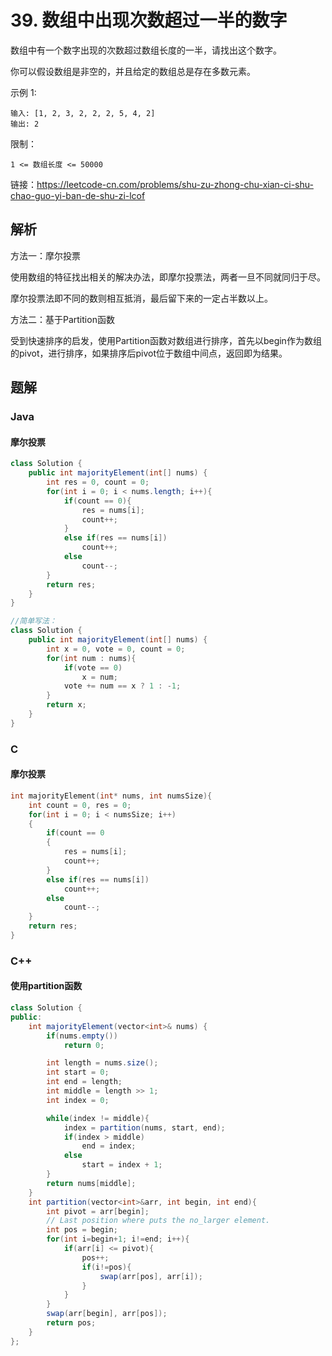 # 39. 数组中出现次数超过一半的数字 

数组中有一个数字出现的次数超过数组长度的一半，请找出这个数字。

你可以假设数组是非空的，并且给定的数组总是存在多数元素。

示例 1:

```
输入: [1, 2, 3, 2, 2, 2, 5, 4, 2]
输出: 2
```

限制：

`1 <= 数组长度 <= 50000`


链接：https://leetcode-cn.com/problems/shu-zu-zhong-chu-xian-ci-shu-chao-guo-yi-ban-de-shu-zi-lcof

## 解析

方法一：摩尔投票

使用数组的特征找出相关的解决办法，即摩尔投票法，两者一旦不同就同归于尽。

摩尔投票法即不同的数则相互抵消，最后留下来的一定占半数以上。

方法二：基于Partition函数

受到快速排序的启发，使用Partition函数对数组进行排序，首先以begin作为数组的pivot，进行排序，如果排序后pivot位于数组中间点，返回即为结果。

## 题解

### Java

#### 摩尔投票

```java
class Solution {
    public int majorityElement(int[] nums) {
        int res = 0, count = 0;
        for(int i = 0; i < nums.length; i++){
            if(count == 0){
                res = nums[i];
                count++;
            }
            else if(res == nums[i])
                count++;
            else 
                count--;
        }
        return res;
    }
}

//简单写法：
class Solution {
    public int majorityElement(int[] nums) {
        int x = 0, vote = 0, count = 0;
        for(int num : nums){
            if(vote == 0)
                x = num;
            vote += num == x ? 1 : -1;
        }
        return x;
    }
}
```



### C

#### 摩尔投票

```c
int majorityElement(int* nums, int numsSize){
    int count = 0, res = 0;
    for(int i = 0; i < numsSize; i++)
    {
        if(count == 0
        {
            res = nums[i];
            count++;
        }
        else if(res == nums[i])
            count++;
        else
            count--;
    }
    return res;
}
```



### C++

#### 使用partition函数

~~~java
class Solution {
public:
    int majorityElement(vector<int>& nums) {
        if(nums.empty())  
            return 0;

        int length = nums.size();
        int start = 0;
        int end = length;
        int middle = length >> 1;
        int index = 0;

        while(index != middle){
            index = partition(nums, start, end);
            if(index > middle)
                end = index;
            else 
                start = index + 1;
        }
        return nums[middle];
    }
    int partition(vector<int>&arr, int begin, int end){
        int pivot = arr[begin];
        // Last position where puts the no_larger element.
        int pos = begin;
        for(int i=begin+1; i!=end; i++){
            if(arr[i] <= pivot){
                pos++;
                if(i!=pos){
                    swap(arr[pos], arr[i]);
                }
            }
        }
        swap(arr[begin], arr[pos]);
        return pos;
    }
};
~~~


